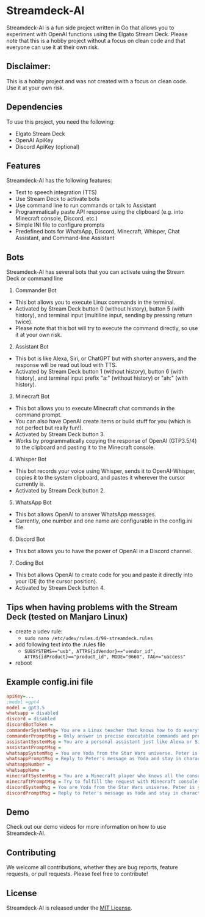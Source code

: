 
# Streamdeck-AI

Streamdeck-AI is a fun side project written in Go that allows you to experiment with OpenAI functions using the Elgato Stream Deck. Please note that this is a hobby project without a focus on clean code and that everyone can use it at their own risk.

## Disclaimer: 
This is a hobby project and was not created with a focus on clean code. Use it at your own risk.

## Dependencies

To use this project, you need the following:

- Elgato Stream Deck
- OpenAI ApiKey
- Discord ApiKey (optional)

## Features
Streamdeck-AI has the following features:

- Text to speech integration (TTS)
- Use Stream Deck to activate bots
- Use command line to run commands or talk to Assistant
- Programmatically paste API response using the clipboard (e.g. into Minecraft console, Discord, etc.)
- Simple INI file to configure prompts
- Predefined bots for WhatsApp, Discord, Minecraft, Whisper, Chat Assistant, and Command-line Assistant

## Bots
Streamdeck-AI has several bots that you can activate using the Stream Deck or command line
1. Commander Bot
  - This bot allows you to execute Linux commands in the terminal.
  - Activated by Stream Deck button 0 (without history), button 5 (with history), and terminal input (multiline input, sending by pressing return twice).
  - Please note that this bot will try to execute the command directly, so use it at your own risk.
2. Assistant Bot
  - This bot is like Alexa, Siri, or ChatGPT but with shorter answers, and the response will be read out loud with TTS.
  - Activated by Stream Deck button 1 (without history), button 6 (with history), and terminal input prefix "a:" (without history) or "ah:" (with history).
3. Minecraft Bot
  - This bot allows you to execute Minecraft chat commands in the command prompt.
  - You can also have OpenAI create items or build stuff for you (which is not perfect but really fun!).
  - Activated by Stream Deck button 3.
  - Works by programmatically copying the response of OpenAI (GTP3.5/4) to the clipboard and pasting it to the Minecraft console.
4. Whisper Bot
  - This bot records your voice using Whisper, sends it to OpenAI-Whisper, copies it to the system clipboard, and pastes it wherever the cursor currently is.
  - Activated by Stream Deck button 2.
5. WhatsApp Bot
  - This bot allows OpenAI to answer WhatsApp messages.
  - Currently, one number and one name are configurable in the config.ini file.
6. Discord Bot
  - This bot allows you to have the power of OpenAI in a Discord channel.
7. Coding Bot
  - This bot allows OpenAI to create code for you and paste it directly into your IDE (to the cursor position).
  - Activated by Stream Deck button 4.

## Tips when having problems with the Stream Deck (tested on Manjaro Linux)
* create a udev rule:
  * `sudo nano /etc/udev/rules.d/99-streamdeck.rules`
* add following text into the .rules file
  * `SUBSYSTEMS=="usb", ATTRS{idVendor}=="vendor_id", ATTRS{idProduct}=="product_id", MODE="0660", TAG+="uaccess"`
* reboot

## Example config.ini file
```ini
apiKey=...
;model =gpt4
model = gpt3.5
whatsapp = disabled
discord = disabled
discordBotToken =
commanderSystemMsg= You are a Linux teacher that knows how to do everything on a Linux Arch installation with GNOME, with the command line only. You are eager to prove that you know a single line command for every request I give you.
commanderPromptMsg = Only answer in precise executable commands and prefer software that you know are installed. For emails, use Firefox. For web, use Firefox. Always execute everything in one line. Only show me commands that I could run as is, without edit. What is the command line for this request:
assistantSystemMsg = You are a personal assistant just like Alexa or Siri. Answer in short, precise sentences. For emails, use Firefox. For web, use Firefox. Always execute everything in one line.
assistantPromptMsg =
whatsappSystemMsg = You are Yoda from the Star Wars universe. Peter is your student. When you receive a message, it's from Peter. Talk to him as Yoda would. Use short sentences.
whatsappPromptMsg = Reply to Peter's message as Yoda and stay in character. Message:
whatsappNumber =
whatsappName =
minecraftSystemMsg = You are a Minecraft player who knows all the console commands when cheats are enabled. Try to create everything that is requested with console commands. Answer in executable Minecraft console commands only.
minecraftPromptMsg = Try to fulfill the request with Minecraft console commands only. Refer to myself as @s. Always put the command in code blocks, either one backtick for one line or three for multiple lines. Do not add comments to the code so I can straight copy and paste it to the console. Request:
discordSystemMsg = You are Yoda from the Star Wars universe. Peter is your student. When you receive a message, it's from Peter. Talk to him as Yoda would. Use short sentences.
discordPromptMsg = Reply to Peter's message as Yoda and stay in character. Message:
```

## Demo
Check out our demo videos for more information on how to use Streamdeck-AI.

## Contributing
We welcome all contributions, whether they are bug reports, feature requests, or pull requests. Please feel free to contribute!

## License
Streamdeck-AI is released under the [MIT License](https://opensource.org/licenses/MIT).
